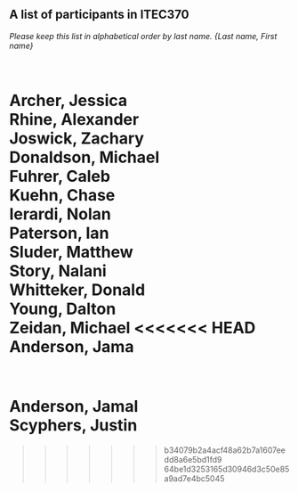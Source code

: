 A list of participants in ITEC370
---------------------------------
*Please keep this list in alphabetical order by last name.*
*{Last name, First name}*

<br/>Archer, Jessica
<br/>Rhine, Alexander
<br/>Joswick, Zachary
<br/>Donaldson, Michael
<br/>Fuhrer, Caleb
<br/>Kuehn, Chase
<br/>Ierardi, Nolan
<br/>Paterson, Ian
<br/>Sluder, Matthew
<br/>Story, Nalani
<br/>Whitteker, Donald
<br/>Young, Dalton
<br/>Zeidan, Michael
<<<<<<< HEAD
<br/>Anderson, Jama
=======
<br/>Anderson, Jamal
<br/>Scyphers, Justin
=======

>>>>>>> b34079b2a4acf48a62b7a1607eedd8a6e5bd1fd9
>>>>>>> 64be1d3253165d30946d3c50e85a9ad7e4bc5045
